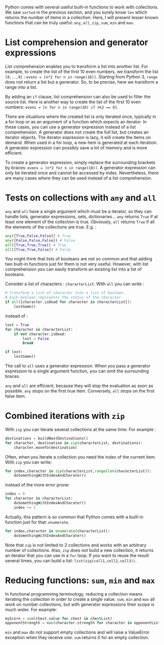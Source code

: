 
Python comes with several useful built-in functions to work with collections. We saw `sorted` in the previous section, and you surely know `len` which returns the number of items in a collection. Here, I will present lesser known functions that can be truly useful: `any`, `all`, `zip`, `sum`, `min` and `max`.

# List comprehension and generator expressions

List comprehension enables you to transform a list into another list. For example, to create the list of the first 10 even numbers, we transform the list `[0,..,9]` : `evens = [n*2 for n in range(10)]`. Starting from Python 3, `range` does not return a list but a generator. So, to be precise, here we transform a range into a list. 

By adding an `if` clause, list comprehension can also be used to filter the source list. Here is another way to create the list of the first 10 even numbers: `evens = [n for n in range(20) if n%2 == 0]`.   

There are situations where the created list is only iterated once, typically in a for loop or as an argument of a function which expects an iterator. In these cases, you can use a generator expression instead of a list comprehension. A generator does not create the full list, but creates an iterator objects. The iterator expression is lazy, it will create the items on demand. When used in a for loop, a new item is generated at each iteration. A generator expression can possibly save a lot of memory and is more efficient. 

To create a generator expression, simply replace the surrounding brackets by braces: `evens = (n*2 for n in range(10))`. A generator expression can only be iterated once and cannot be accessed by index. Nevertheless, there are many cases where they can be used instead of a list comprehension.

# Tests on collections with `any` and `all`

`any` and `all` have a single argument which must be a iterator, so they can handle lists, generator expressions, sets, dictionaries... `any` returns `True` if at least one element of the collection is true. Obviously, `all` returns `True` if all the elements of the collections are true. E.g. : 

```python
any([True,False,False]) # True
any([False,False,False]) # False
all([True,True,True]) # True
all([True,True,False]) # False
```

You might think that lists of booleans are not so common and that adding two built-in functions just for them is not very useful. However, with list comprehension you can easily transform an existing list into a list of booleans.

Consider a list of characters : `characterList`. With `all` you can write : 

```python
# Transform a list of character into a list of boolean.
# Each boolean represents the status of the character
if all([character.isDead for character in characterList]):
    lostGame()
```

instead of : 

```python
lost = True
for character in characterList:
    if not character.isDead:
        lost = False
        break

if lost:
    lostGame()
```

The call to `all` uses a generator expression. When you pass a generator expression to a single argument function, you can omit the surrounding braces.  

`any` and `all` are efficient, because they will stop the evaluation as soon as possible. `any` stops on the first true item. Conversely, `all` stops on the first false item. 

# Combined iterations with `zip`

With `zip` you can iterate several collections at the same time. For example :

```python
destinations = buildNextDestinations()
for character, destination in zip(characterList, destinations):
    character.moveTo(destination)
```

Often, when you iterate a collection you need the index of the current item. With `zip` you can write: 

```python
for index,character in zip(characterList,range(len(characterList)):
    doSomethingWithIndexAndCharater()
```

instead of the more error prone:

```python
index = 0
for character in characterList:
    doSomethingWithIndexAndCharater()
    index += 1
```

Actually, this pattern is so common that Python comes with a built-in function just for that: `enumerate`.
```python
for index,character in enumerate(characterList):
    doSomethingWithIndexAndCharater()
```

Note that `zip` is not limited to 2 collections and works with an arbitrary number of collections. Also, `zip` does not build a new collection, it returns an iterator that you can use in a `for` loop. If you want to reuse the result several times, you can build a list: `list(zip(coll1,coll2,coll3))`.  

# Reducing functions: `sum`, `min` and `max`

In functional programming terminology, reducing a collection means iterating the collection in order to create a single value. `sum`, `min` and `max` all work on number collections, but with generator expressions their scope is much wider. For example:

```python
myScore = sum(chest.value for chest in chestList)
opponentStrength = max(character.strength for character in opponentList)
```

`min` and `max` do not support empty collections and will raise a ValueError exception when they receive one. `sum` returns 0  for an empty collection.
